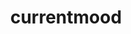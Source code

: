 ---
ee_id_thing: '4351'
site: '1'
type: '2'
inv_num: 2016-110
add_credit:
url: 2016-110-currentmood
title: currentmood
year: '2016'
display_year: '2016'
medium: Audio file
dims:
pitch:
ps:
live_url: https://soundcloud.com/coryarcangel/currentmood
youtube:
https://github.com/coryarcangel/alu:
imgs: currentmood-2016-110-database-ih--w0kq.jpg
subheading: "(Audio)"
download:
commission:
related:
layout: things-i-made
---